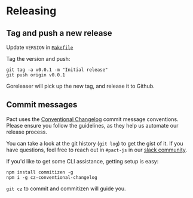 # Releasing

## Tag and push a new release

Update `VERSION` in [`Makefile`](./Makefile)

Tag the version and push:

```
git tag -a v0.0.1 -m "Initial release"
git push origin v0.0.1
```

Goreleaser will pick up the new tag, and release it to Github.

## Commit messages

Pact uses the [Conventional Changelog](https://github.com/bcoe/conventional-changelog-standard/blob/master/convention.md)
commit message conventions. Please ensure you follow the guidelines, as they
help us automate our release process.

You can take a look at the git history (`git log`) to get the gist of it.
If you have questions, feel free to reach out in `#pact-js` in our [slack
community](https://pact-foundation.slack.com/).

If you'd like to get some CLI assistance, getting setup is easy:

```shell
npm install commitizen -g
npm i -g cz-conventional-changelog
```

`git cz` to commit and commitizen will guide you.